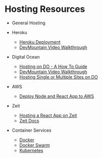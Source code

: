 # Hosting Resources

* General Hosting

* Heroku

  * [Heroku Deployment](https://github.com/DevMountain/deployment-heroku)
  * [DevMountain Video Walkthrough](https://vimeo.com/154365993)

* Digital Ocean

  * [Hosting on DO - A How To Guide](https://github.com/DevMountain/Hosting-Digital-Ocean)
  * [DevMountain Video Walkthrough](https://vimeo.com/154365993)
  * [Hosting Single or Multiple Sites on DO](https://www.robinwieruch.de/deploy-applications-digital-ocean/)

* AWS

  * [Deploy Node and React App to AWS](https://medium.com/@adhasmana/how-to-quickly-deploy-react-and-node-app-on-aws-80e5dfe7d86e)

* Zeit

  * [Hosting a React App on Zeit](https://github.com/DevMountain/Hosting-React-Zeit)
  * [Zeit Docs](https://zeit.co/docs)

* Container Services

  * [Docker](https://www.docker.com/)
  * [Docker Swarm](https://docs.docker.com/engine/swarm/)
  * [Kubernetes](https://kubernetes.io/docs/concepts/overview/what-is-kubernetes/)

